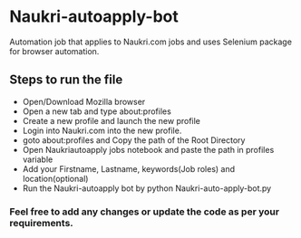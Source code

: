 # Naukri-autoapply-bot
Automation job that applies to Naukri.com jobs and uses Selenium package for browser automation.

## Steps to run the file

- Open/Download Mozilla browser
- Open a new tab and type about:profiles
- Create a new profile and launch the new profile
- Login into Naukri.com into the new profile.
- goto about:profiles and Copy the path of the Root Directory
- Open Naukriautoapply jobs notebook and paste the path in profiles variable
- Add your Firstname, Lastname, keywords(Job roles) and location(optional)
- Run the Naukri-autoapply bot by python Naukri-auto-apply-bot.py

### Feel free to add any changes or update the code as per your requirements.